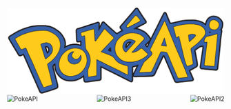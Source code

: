 <br/>

<div align="center">
	<img height="200" src="https://raw.githubusercontent.com/PokeAPI/media/master/logo/pokeapi.svg?sanitize=true" alt="PokeAPI">

<br/>

</div>
<div style="display: flex; justify-content: space-between;" align="center">
	<img height="200" src="https://thumbs.gfycat.com/UnderstatedFlashyHumpbackwhale-max-1mb.gif" alt="PokeAPI">
	<img height="200" src="https://giffiles.alphacoders.com/140/14064.gif" alt="PokeAPI3">
	<img height="200" src="http://pa1.narvii.com/6372/de84edaa46605fc9313d74dc3b6d55d25969ca3d_00.gif" alt="PokeAPI2">


<!-- [![build status](https://img.shields.io/circleci/project/github/PokeAPI/pokeapi/master.svg)](https://circleci.com/gh/PokeAPI/pokeapi)
[![data status](https://img.shields.io/circleci/build/github/PokeAPI/api-data?label=data)](https://github.com/PokeAPI/api-data)
[![deploy status](https://img.shields.io/circleci/build/github/PokeAPI/deploy?label=deploy)](https://github.com/PokeAPI/deploy)
[![License](https://img.shields.io/github/license/PokeAPI/pokeapi.svg)](https://github.com/PokeAPI/pokeapi/blob/master/LICENSE.md)
[![Backers on Open Collective](https://opencollective.com/pokeapi/backers/badge.svg)](https://opencollective.com/pokeapi)
[![Sponsors on Open Collective](https://opencollective.com/pokeapi/sponsors/badge.svg)](https://opencollective.com/pokeapi) -->

</div>
